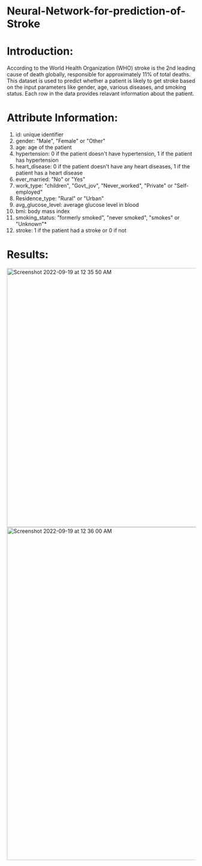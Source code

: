 # Neural-Network-for-prediction-of-Stroke

# Introduction:
According to the World Health Organization (WHO) stroke is the 2nd leading cause of death globally, responsible for approximately 11% of total deaths. 
This dataset is used to predict whether a patient is likely to get stroke based on the input parameters like gender, age, various diseases, and smoking status. Each row in the data provides relavant information about the patient.

# Attribute Information:
1) id: unique identifier
2) gender: "Male", "Female" or "Other"
3) age: age of the patient
4) hypertension: 0 if the patient doesn't have hypertension, 1 if the patient has hypertension
5) heart_disease: 0 if the patient doesn't have any heart diseases, 1 if the patient has a heart disease
6) ever_married: "No" or "Yes"
7) work_type: "children", "Govt_jov", "Never_worked", "Private" or "Self-employed"
8) Residence_type: "Rural" or "Urban"
9) avg_glucose_level: average glucose level in blood
10) bmi: body mass index
11) smoking_status: "formerly smoked", "never smoked", "smokes" or "Unknown"*
12) stroke: 1 if the patient had a stroke or 0 if not

# Results:

<img width="689" alt="Screenshot 2022-09-19 at 12 35 50 AM" src="https://user-images.githubusercontent.com/110339163/190924380-1e474ef2-d2de-4e8b-81d8-edcfba78d178.png">

<img width="886" alt="Screenshot 2022-09-19 at 12 36 00 AM" src="https://user-images.githubusercontent.com/110339163/190924334-362d4272-d644-4a3b-8201-c3ea951c968f.png">
